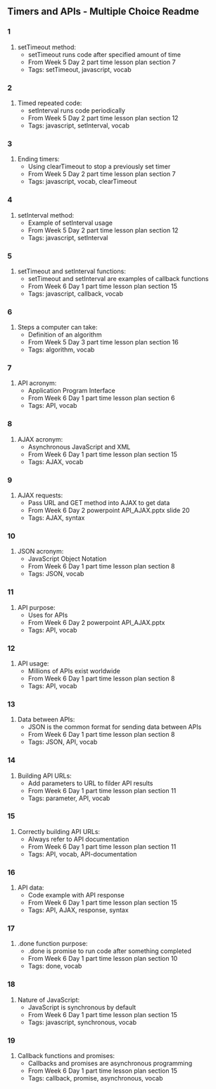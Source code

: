 ## Timers and APIs - Multiple Choice Readme


### 1 

1. setTimeout method:
    * setTimeout runs code after specified amount of time
    * From Week 5 Day 2 part time lesson plan section 7
    * Tags: setTimeout, javascript, vocab


### 2 

1. Timed repeated code:
    * setInterval runs code periodically
    * From Week 5 Day 2 part time lesson plan section 12
    * Tags: javascript, setInterval, vocab


### 3 

1. Ending timers:
    * Using clearTimeout to stop a previously set timer
    * From Week 5 Day 2 part time lesson plan section 7
    * Tags: javascript, vocab, clearTimeout


### 4 

1. setInterval method:
    * Example of setInterval usage
    * From Week 5 Day 2 part time lesson plan section 12
    * Tags: javascript, setInterval


### 5 

1. setTimeout and setInterval functions:
    * setTimeout and setInterval are examples of callback functions
    * From Week 6 Day 1 part time lesson plan section 15
    * Tags: javascript, callback, vocab


### 6 

1. Steps a computer can take:
    * Definition of an algorithm
    * From Week 5 Day 3 part time lesson plan section 16
    * Tags: algorithm, vocab


### 7 

1. API acronym:
    * Application Program Interface
    * From Week 6 Day 1 part time lesson plan section 6
    * Tags: API, vocab


### 8 

1. AJAX acronym:
    * Asynchronous JavaScript and XML
    * From Week 6 Day 1 part time lesson plan section 15
    * Tags: AJAX, vocab


### 9 

1. AJAX requests:
    * Pass URL and GET method into AJAX to get data
    * From Week 6 Day 2 powerpoint API_AJAX.pptx slide 20
    * Tags: AJAX, syntax


### 10 

1. JSON acronym:
    * JavaScript Object Notation
    * From Week 6 Day 1 part time lesson plan section 8
    * Tags: JSON, vocab


### 11 

1. API purpose:
    * Uses for APIs
    * From Week 6 Day 2 powerpoint API_AJAX.pptx
    * Tags: API, vocab


### 12 

1. API usage:
    * Millions of APIs exist worldwide
    * From Week 6 Day 1 part time lesson plan section 8
    * Tags: API, vocab


### 13 

1. Data between APIs:
    * JSON is the common format for sending data between APIs
    * From Week 6 Day 1 part time lesson plan section 8
    * Tags: JSON, API, vocab


### 14 

1. Building API URLs:
    * Add parameters to URL to filder API results
    * From Week 6 Day 1 part time lesson plan section 11
    * Tags: parameter, API, vocab


### 15 

1. Correctly building API URLs:
    * Always refer to API documentation
    * From Week 6 Day 1 part time lesson plan section 11
    * Tags: API, vocab, API-documentation


### 16 

1. API data:
    * Code example with API response
    * From Week 6 Day 1 part time lesson plan section 15
    * Tags: API, AJAX, response, syntax


### 17 

1. .done function purpose:
    * .done is promise to run code after something completed
    * From Week 6 Day 1 part time lesson plan section 10
    * Tags: done, vocab


### 18 

1. Nature of JavaScript:
    * JavaScript is synchronous by default
    * From Week 6 Day 1 part time lesson plan section 15
    * Tags: javascript, synchronous, vocab


### 19 

1. Callback functions and promises:
    * Callbacks and promises are asynchronous programming
    * From Week 6 Day 1 part time lesson plan section 15
    * Tags: callback, promise, asynchronous, vocab
